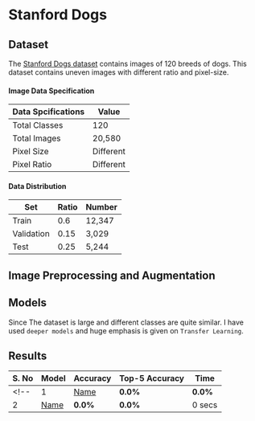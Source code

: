 # Stanford Dogs

## Dataset

The [Stanford Dogs dataset](https://www.kaggle.com/datasets/jessicali9530/stanford-dogs-dataset) contains images of 120 breeds of dogs. This dataset contains uneven images with different ratio and pixel-size.

#### Image Data Specification
| Data Spcifications | Value |
|---|---|
| Total Classes | 120 |
| Total Images | 20,580 |
| Pixel Size | Different |
| Pixel Ratio | Different |

#### Data Distribution
| Set | Ratio | Number |
|---|---|---|
| Train | 0.6 | 12,347 |
| Validation | 0.15 | 3,029 |
| Test | 0.25 | 5,244 |


## Image Preprocessing and Augmentation

## Models
Since The dataset is large and different classes are quite similar. I have used `deeper models` and huge emphasis is given on `Transfer Learning`.

<!-- * **Model Name**: This ais a very cool model. -->

## Results
| S. No | Model | Accuracy | Top-5 Accuracy | Time |
|---|---|---|---|---|
<!-- | 1 | [Name](#) | **0.0%** | **0.0%** | 0 secs |
| 2 | [Name](#) | **0.0%** | **0.0%** | 0 secs | -->
